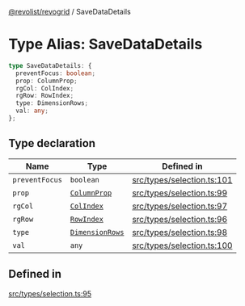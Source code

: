 [@revolist/revogrid](README.md) / SaveDataDetails

# Type Alias: SaveDataDetails

```ts
type SaveDataDetails: {
  preventFocus: boolean;
  prop: ColumnProp;
  rgCol: ColIndex;
  rgRow: RowIndex;
  type: DimensionRows;
  val: any;
};
```

## Type declaration

| Name | Type | Defined in |
| ------ | ------ | ------ |
| `preventFocus` | `boolean` | [src/types/selection.ts:101](https://github.com/revolist/revogrid/blob/3fee8276dedac5f7aa7fa43a0495db32609daeca/src/types/selection.ts#L101) |
| `prop` | [`ColumnProp`](TypeAlias.ColumnProp.md) | [src/types/selection.ts:99](https://github.com/revolist/revogrid/blob/3fee8276dedac5f7aa7fa43a0495db32609daeca/src/types/selection.ts#L99) |
| `rgCol` | [`ColIndex`](TypeAlias.ColIndex.md) | [src/types/selection.ts:97](https://github.com/revolist/revogrid/blob/3fee8276dedac5f7aa7fa43a0495db32609daeca/src/types/selection.ts#L97) |
| `rgRow` | [`RowIndex`](TypeAlias.RowIndex.md) | [src/types/selection.ts:96](https://github.com/revolist/revogrid/blob/3fee8276dedac5f7aa7fa43a0495db32609daeca/src/types/selection.ts#L96) |
| `type` | [`DimensionRows`](TypeAlias.DimensionRows.md) | [src/types/selection.ts:98](https://github.com/revolist/revogrid/blob/3fee8276dedac5f7aa7fa43a0495db32609daeca/src/types/selection.ts#L98) |
| `val` | `any` | [src/types/selection.ts:100](https://github.com/revolist/revogrid/blob/3fee8276dedac5f7aa7fa43a0495db32609daeca/src/types/selection.ts#L100) |

## Defined in

[src/types/selection.ts:95](https://github.com/revolist/revogrid/blob/3fee8276dedac5f7aa7fa43a0495db32609daeca/src/types/selection.ts#L95)
